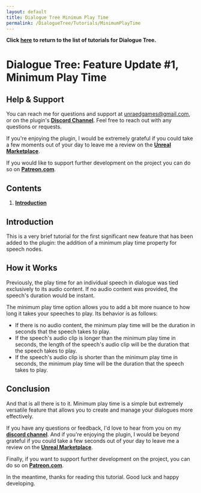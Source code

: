 ```yaml
---
layout: default
title: Dialogue Tree Minimum Play Time
permalink: /DialogueTree/Tutorials/MinimumPlayTime
---
```

**Click [here](Contents.md) to return to the list of tutorials for Dialogue Tree.** 

# Dialogue Tree: Feature Update #1, Minimum Play Time

## Help & Support
You can reach me for questions and support at unraedgames@gmail.com, or on the plugin's [**Discord Channel**](https://discord.gg/mf7mGXbePB). Feel free to reach out with any questions or requests. 

If you're enjoying the plugin, I would be extremely grateful if you could take a few moments out of your day to leave me a review on the [**Unreal Marketplace**](https://www.unrealengine.com/marketplace/en-US/product/dialogue-tree). 

If you would like to support further development on the project you can do so on [**Patreon.com**](https://www.patreon.com/UnraedGames). 

## Contents
1. [**Introduction**](Customization.md#introduction)

## Introduction 
This is a very brief tutorial for the first significant new feature that has been added to the plugin: the addition of a minimum play time property for speech nodes. 

## How it Works
Previously, the play time for an individual speech in dialogue was tied exclusively to its audio content. If no audio content was provided, the speech's duration would be instant. 

The minimum play time option allows you to add a bit more nuance to how long it takes your speeches to play. Its behavior is as follows:

- If there is no audio content, the minimum play time will be the duration in seconds that the speech takes to play. 
- If the speech's audio clip is longer than the minimum play time in seconds, the length of the speech's audio clip will be the duration that the speech takes to play. 
- If the speech's audio clip is shorter than the minimum play time in seconds, the minimum play time will be the duration that the speech takes to play. 

## Conclusion
And that is all there is to it. Minimum play time is a simple but extremely versatile feature that allows you to create and manage your dialogues more effectively. 

If you have any questions or feedback, I'd love to hear from you on my [**discord channel**](https://discord.gg/mf7mGXbePB). And if you're enjoying the plugin, I would be beyond grateful if you could take a few seconds out of your day to leave me a review on the [**Unreal Marketplace**](https://www.unrealengine.com/marketplace/en-US/product/dialogue-tree). 

Finally, if you want to support further development on the project, you can do so on [**Patreon.com**](https://www.patreon.com/UnraedGames). 

In the meantime, thanks for reading this tutorial. Good luck and happy developing.